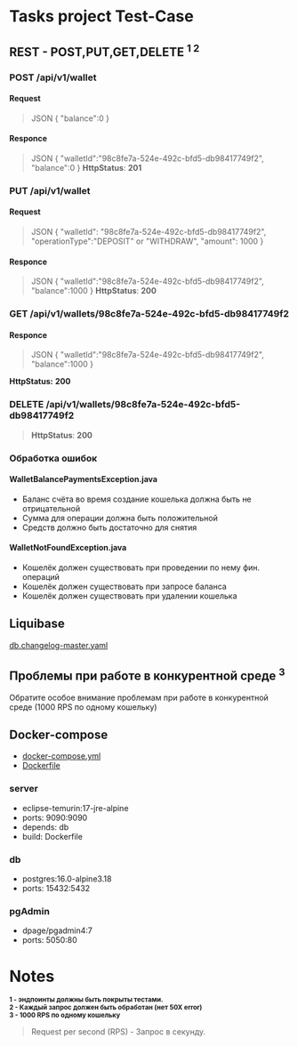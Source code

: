 # Tasks project Test-Case

## REST - POST,PUT,GET,DELETE <sup>1 2</sup>

### POST /api/v1/wallet

#### Request
> JSON
> {
> "balance":0
> }
#### Responce
> JSON
> {
> "walletId":"98c8fe7a-524e-492c-bfd5-db98417749f2",
> "balance":0
> }
**HttpStatus**: **201**

### PUT /api/v1/wallet

#### Request
> JSON
> {
> "walletId": "98c8fe7a-524e-492c-bfd5-db98417749f2",
> "operationType":"DEPOSIT" or "WITHDRAW",
> "amount": 1000
> }
#### Responce
> JSON
> {
> "walletId":"98c8fe7a-524e-492c-bfd5-db98417749f2",
> "balance":1000
> }
**HttpStatus**: **200**

### GET /api/v1/wallets/98c8fe7a-524e-492c-bfd5-db98417749f2

#### Responce
> JSON
> {
> "walletId":"98c8fe7a-524e-492c-bfd5-db98417749f2",
> "balance":1000
> }

**HttpStatus:** **200**

### DELETE /api/v1/wallets/98c8fe7a-524e-492c-bfd5-db98417749f2

> **HttpStatus**: **200**

### Обработка ошибок

#### WalletBalancePaymentsException.java
- Баланс счёта во время создание кошелька должна быть не отрицательной
- Сумма для операции должна быть положительной
- Средств должно быть достаточно для снятия

#### WalletNotFoundException.java
- Кошелёк должен существовать при проведении по нему фин. операций
- Кошелёк должен существовать при запросе баланса
- Кошелёк должен существовать при удалении кошелька

## Liquibase

[db.changelog-master.yaml](src/main/resources/db/changelog/db.changelog-master.yaml)

## Проблемы при работе в конкурентной среде <sup>3<sup>

Обратите особое внимание проблемам при работе в конкурентной среде
(1000 RPS по одному кошельку)

## Docker-compose

- [docker-compose.yml](docker-compose.yml)
- [Dockerfile](Dockerfile)

### server
- eclipse-temurin:17-jre-alpine
- ports: 9090:9090
- depends: db
- build: Dockerfile

### db
- postgres:16.0-alpine3.18
- ports: 15432:5432

### pgAdmin
- dpage/pgadmin4:7
- ports: 5050:80


# Notes
<div><sup><b> 1 - эндпоинты должны быть покрыты тестами.</b></sup></div>

<div><sup><b> 2 - Каждый запрос должен быть обработан (нет 50Х error)</b></sup></div>

<div><sup><b> 3 - 1000 RPS по одному кошельку</b>
</sup></div>

> Request per second (RPS) - Запрос в секунду.